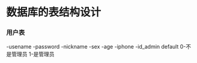 # 数据库的表结构设计


###  用户表

-usename
-password
-nickname
-sex
-age
-iphone
-id_admin default 0-不是管理员   1-是管理员